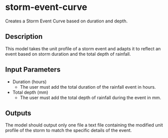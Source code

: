 # storm-event-curve
Creates a Storm Event Curve based on duration and depth.

## Description
This model takes the unit profile of a storm event and adapts it to reflect an event based on storm duration and the total depth of rainfall.

## Input Parameters
* Duration (hours)
  * The user must add the total duration of the rainfall event in hours.
* Total depth (mm)
  * The user must add the total depth of rainfall during the event in mm.
 
## Outputs
The model should output only one file a text file containing the modified unit profile of the storm to match the specific details of the event.
